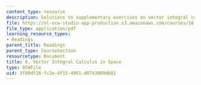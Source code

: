 ```yaml
---
content_type: resource
description: Solutions to supplementary exercises on vector integral calculus in space.
file: https://ol-ocw-studio-app-production.s3.amazonaws.com/courses/18-02-multivariable-calculus-fall-2007/3f80df26fc2e4f154961d0743009d681_vec_int_calc_sol.pdf
file_type: application/pdf
learning_resource_types:
- Readings
parent_title: Readings
parent_type: CourseSection
resourcetype: Document
title: 6. Vector Integral Calculus in Space
type: OCWFile
uid: 3f80df26-fc2e-4f15-4961-d0743009d681
---
```

